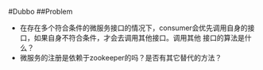 #Dubbo
##Problem
- 在存在多个符合条件的微服务接口的情况下，consumer会优先调用自身的接口，如果自身不符合条件，才会去调用其他接口。调用其他
接口的算法是什么？
- 微服务的注册是依赖于zookeeper的吗？是否有其它替代的方法？